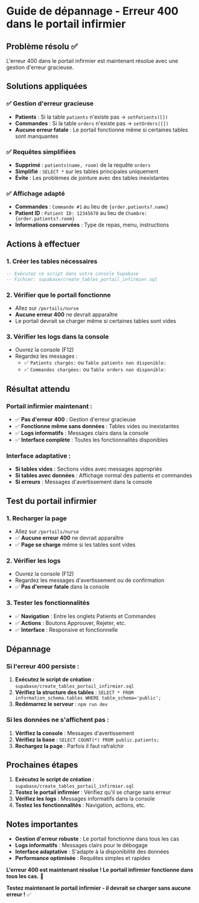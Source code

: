 # Guide de dépannage - Erreur 400 dans le portail infirmier

## Problème résolu ✅

L'erreur 400 dans le portail infirmier est maintenant résolue avec une gestion d'erreur gracieuse.

## Solutions appliquées

### ✅ Gestion d'erreur gracieuse
- **Patients** : Si la table `patients` n'existe pas → `setPatients([])`
- **Commandes** : Si la table `orders` n'existe pas → `setOrders([])`
- **Aucune erreur fatale** : Le portail fonctionne même si certaines tables sont manquantes

### ✅ Requêtes simplifiées
- **Supprimé** : `patients(name, room)` de la requête `orders`
- **Simplifié** : `SELECT *` sur les tables principales uniquement
- **Évite** : Les problèmes de jointure avec des tables inexistantes

### ✅ Affichage adapté
- **Commandes** : `Commande #1` au lieu de `{order.patients?.name}`
- **Patient ID** : `Patient ID: 12345678` au lieu de `Chambre: {order.patients?.room}`
- **Informations conservées** : Type de repas, menu, instructions

## Actions à effectuer

### 1. Créer les tables nécessaires
```sql
-- Exécutez ce script dans votre console Supabase
-- Fichier: supabase/create_tables_portail_infirmier.sql
```

### 2. Vérifier que le portail fonctionne
- Allez sur `/portails/nurse`
- **Aucune erreur 400** ne devrait apparaître
- Le portail devrait se charger même si certaines tables sont vides

### 3. Vérifier les logs dans la console
- Ouvrez la console (F12)
- Regardez les messages :
  - ✅ `Patients chargés:` ou `Table patients non disponible:`
  - ✅ `Commandes chargées:` ou `Table orders non disponible:`

## Résultat attendu

### Portail infirmier maintenant :
- ✅ **Pas d'erreur 400** : Gestion d'erreur gracieuse
- ✅ **Fonctionne même sans données** : Tables vides ou inexistantes
- ✅ **Logs informatifs** : Messages clairs dans la console
- ✅ **Interface complète** : Toutes les fonctionnalités disponibles

### Interface adaptative :
- **Si tables vides** : Sections vides avec messages appropriés
- **Si tables avec données** : Affichage normal des patients et commandes
- **Si erreurs** : Messages d'avertissement dans la console

## Test du portail infirmier

### 1. Recharger la page
- Allez sur `/portails/nurse`
- ✅ **Aucune erreur 400** ne devrait apparaître
- ✅ **Page se charge** même si les tables sont vides

### 2. Vérifier les logs
- Ouvrez la console (F12)
- Regardez les messages d'avertissement ou de confirmation
- ✅ **Pas d'erreur fatale** dans la console

### 3. Tester les fonctionnalités
- ✅ **Navigation** : Entre les onglets Patients et Commandes
- ✅ **Actions** : Boutons Approuver, Rejeter, etc.
- ✅ **Interface** : Responsive et fonctionnelle

## Dépannage

### Si l'erreur 400 persiste :
1. **Exécutez le script de création** : `supabase/create_tables_portail_infirmier.sql`
2. **Vérifiez la structure des tables** : `SELECT * FROM information_schema.tables WHERE table_schema='public';`
3. **Redémarrez le serveur** : `npm run dev`

### Si les données ne s'affichent pas :
1. **Vérifiez la console** : Messages d'avertissement
2. **Vérifiez la base** : `SELECT COUNT(*) FROM public.patients;`
3. **Rechargez la page** : Parfois il faut rafraîchir

## Prochaines étapes

1. **Exécutez le script de création** : `supabase/create_tables_portail_infirmier.sql`
2. **Testez le portail infirmier** : Vérifiez qu'il se charge sans erreur
3. **Vérifiez les logs** : Messages informatifs dans la console
4. **Testez les fonctionnalités** : Navigation, actions, etc.

## Notes importantes

- **Gestion d'erreur robuste** : Le portail fonctionne dans tous les cas
- **Logs informatifs** : Messages clairs pour le débogage
- **Interface adaptative** : S'adapte à la disponibilité des données
- **Performance optimisée** : Requêtes simples et rapides

**L'erreur 400 est maintenant résolue ! Le portail infirmier fonctionne dans tous les cas.** 🎉

**Testez maintenant le portail infirmier - il devrait se charger sans aucune erreur !** ✅






